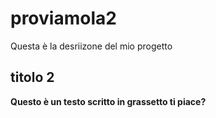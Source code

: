 # proviamola2
Questa è la desriizone del mio progetto
## titolo 2

**Questo è un testo scritto in grassetto ti piace?**
